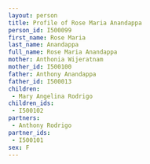 ```yaml
---
layout: person
title: Profile of Rose Maria Anandappa
person_id: I500099
first_name: Rose Maria
last_name: Anandappa
full_name: Rose Maria Anandappa
mother: Anthonia Wijeratnam
mother_id: I500100
father: Anthony Anandappa
father_id: I500013
children:
 - Mary Angelina Rodrigo
children_ids:
 - I500102
partners:
 - Anthony Rodrigo
partner_ids:
 - I500101
sex: F
---
```


